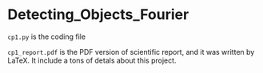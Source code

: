 ﻿# Detecting_Objects_Fourier
`cp1.py` is the coding file

`cp1_report.pdf` is the PDF version of scientific report, and it was written by LaTeX. It include a tons of detals about this project.
